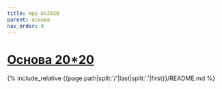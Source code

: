 ```yaml
---
title: mpp_bs2020
parent: основа
nav_order: 0
---
```

# [Основа 20*20](https://github.com/mpp2508/{{page.path|split:'/'|last|split:'.'|first}})
{% include_relative {{page.path|split:'/'|last|split:'.'|first}}/README.md %}

